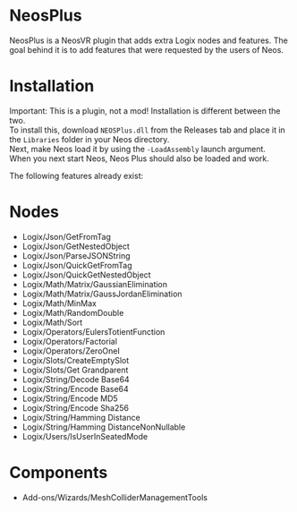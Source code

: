 # NeosPlus
NeosPlus is a NeosVR plugin that adds extra Logix nodes and features. The goal behind it is to add features that were requested by the users of Neos.  
  
# Installation
Important: This is a plugin, not a mod! Installation is different between the two.  
To install this, download `NEOSPlus.dll` from the Releases tab and place it in the `Libraries` folder in your Neos directory.  
Next, make Neos load it by using the `-LoadAssembly` launch argument.  
When you next start Neos, Neos Plus should also be loaded and work.
  
The following features already exist:

# Nodes
- Logix/Json/GetFromTag
- Logix/Json/GetNestedObject
- Logix/Json/ParseJSONString
- Logix/Json/QuickGetFromTag
- Logix/Json/QuickGetNestedObject
- Logix/Math/Matrix/GaussianElimination
- Logix/Math/Matrix/GaussJordanElimination
- Logix/Math/MinMax
- Logix/Math/RandomDouble
- Logix/Math/Sort
- Logix/Operators/EulersTotientFunction
- Logix/Operators/Factorial
- Logix/Operators/ZeroOneI
- Logix/Slots/CreateEmptySlot
- Logix/Slots/Get Grandparent
- Logix/String/Decode Base64
- Logix/String/Encode Base64
- Logix/String/Encode MD5
- Logix/String/Encode Sha256
- Logix/String/Hamming Distance
- Logix/String/Hamming DistanceNonNullable
- Logix/Users/IsUserInSeatedMode

# Components
- Add-ons/Wizards/MeshColliderManagementTools
